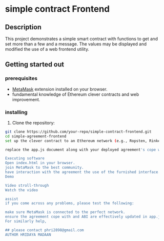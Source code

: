# simple contract Frontend

## Description
This project demonstrates a simple smart contract with functions to get and set more than a few and a message. The values may be displayed and modified the use of a web frontend utility.

## Getting started out

### prerequisites
- [MetaMask](https://metamask.io/) extension installed on your browser.
- fundamental knowledge of Ethereum clever contracts and web improvement.

### installing

1. Clone the repository:
```bash
git clone https://github.com/your-repo/simple-contract-frontend.git
cd simple-agreement-frontend
set up the clever contract to an Ethereum network (e.g., Ropsten, Rinkeby).

replace the app.js document along with your deployed agreement's cope with and ABI.

Executing software
Open index.html in your browser.
join MetaMask to the best community.
have interaction with the agreement the use of the furnished interface.
Demo

Video stroll-through
Watch the video

assist
if you come across any problems, please test the following:

make sure MetaMask is connected to the perfect network.
ensure the agreement cope with and ABI are effectively updated in app.js.
For similarly help,

## please contact phri2898@gmail.com
AUTHOR HRIDAYA MADAAN
